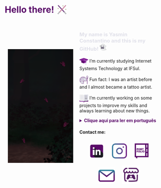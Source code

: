 <h1 style="display: flex; align-items: center; color:#5A0B69;">
  Hello there!
  <img src="icons/lightsaber.png" width="30" style="margin-left: 10px;"/>
</h1>

<div style="display: flex; align-items: center; padding: 10px;">
  <img src="img.png" width="250" style="margin-right: 20px;"/>
  <div>
    <h3 style="color:#E0E0E9;">My name is Yasmin Constantino and this is my GitHub! 
      <img src="icons/ghost (4).png" width="22"/>
    </h3>
    <p><img src="icons/mortarboard.png" width="28" style="vertical-align: middle;"/> I’m currently studying Internet Systems Technology at IFSul.</p>
    <p><img src="icons/palette.png" width="28" style="vertical-align: middle;"/> Fun fact: I was an artist before and I almost became a tattoo artist.</p>
    <p><img src="icons/book.png" width="28" style="vertical-align: middle;"/> I’m currently working on some projects to improve my skills and always learning about new things.</p>
    <section>
      <details>
        <summary style="color:#5A0B69;"><b>Clique aqui para ler em português</b></summary>
        <p>Atualmente estou cursando Sistemas para Internet no IFSul.</p>
        <p>Fato engraçado: Eu era uma artista, quase me tornei uma tatuadora. Mas continuo ilustrando.</p>
        <p>Estou sempre trabalhando em projetos para praticar meus conhecimentos e habilidades, além de estar sempre aprendendo coisas novas. Terminei recentemente meu primeiro jogo.</p>
      </details>
    </section>
    <h4>Contact me:</h4>
    <div style="text-align: center;">
      <a href="https://www.linkedin.com/in/yasmin-constantino/"><img src="icons/linkedin (2).png" width="48" style="margin: 10px;"/></a>
      <a href="https://www.instagram.com/the.yasminconstantino/"><img src="icons/instagram (1).png" width="48" style="margin: 10px;"/></a>
      <a href="https://yasminconstantino.github.io/newPortfolio/"><img src="icons/portfolio (1).png" width="48" style="margin: 10px;"/></a>
      <a href='mailto:theyasminconstantino@gmail.com'><img src="icons/email (1).png" width="52" style="margin: 10px;"/></a>
      <a href='https://yasminconstantino.itch.io/'><img src="icons/itch-io.png" width="58" style="margin: 10px;"/></a>
    </div>
  </div>
</div>
